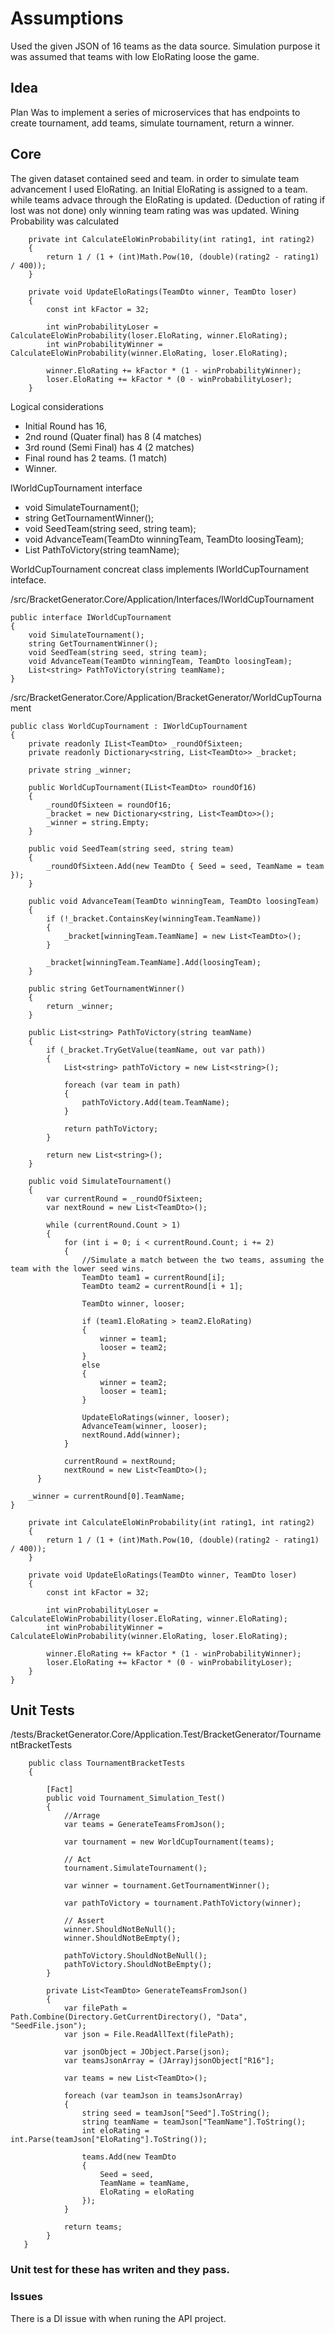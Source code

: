 
# Assumptions

Used the given JSON of 16 teams as the data source. 
Simulation purpose it was assumed that teams with low EloRating loose the game.

## Idea

Plan Was to implement a series of microservices that has endpoints to create tournament, add teams, simulate tournament, return a winner. 

## Core 

The given dataset contained seed and team. in order to simulate team advancement I used EloRating. an Initial EloRating is assigned to a team. while teams advace through the EloRating is updated. (Deduction of rating if lost was not done) only winning team rating was was updated. Wining Probability was calculated 

        private int CalculateEloWinProbability(int rating1, int rating2)
        {
            return 1 / (1 + (int)Math.Pow(10, (double)(rating2 - rating1) / 400));
        }

        private void UpdateEloRatings(TeamDto winner, TeamDto loser)
        {
            const int kFactor = 32;

            int winProbabilityLoser = CalculateEloWinProbability(loser.EloRating, winner.EloRating);
            int winProbabilityWinner = CalculateEloWinProbability(winner.EloRating, loser.EloRating);

            winner.EloRating += kFactor * (1 - winProbabilityWinner);
            loser.EloRating += kFactor * (0 - winProbabilityLoser);
        }

Logical considerations 
  - Initial Round has 16, 
  - 2nd round (Quater final) has 8 (4 matches)
  - 3rd round (Semi Final) has 4 (2 matches)
  - Final round has 2 teams. (1 match)
  - Winner.

IWorldCupTournament interface 

 - void SimulateTournament();
 - string GetTournamentWinner();
 - void SeedTeam(string seed, string team);
 - void AdvanceTeam(TeamDto winningTeam, TeamDto loosingTeam);
 - List<string> PathToVictory(string teamName);

WorldCupTournament concreat class implements IWorldCupTournament inteface.

/src/BracketGenerator.Core/Application/Interfaces/IWorldCupTournament
        
    public interface IWorldCupTournament
    {
        void SimulateTournament();
        string GetTournamentWinner();
        void SeedTeam(string seed, string team);
        void AdvanceTeam(TeamDto winningTeam, TeamDto loosingTeam);
        List<string> PathToVictory(string teamName);
    }

/src/BracketGenerator.Core/Application/BracketGenerator/WorldCupTournament
        
    public class WorldCupTournament : IWorldCupTournament
    {
        private readonly IList<TeamDto> _roundOfSixteen;
        private readonly Dictionary<string, List<TeamDto>> _bracket;

        private string _winner;

        public WorldCupTournament(IList<TeamDto> roundOf16)
        {
            _roundOfSixteen = roundOf16;
            _bracket = new Dictionary<string, List<TeamDto>>();
            _winner = string.Empty;
        }

        public void SeedTeam(string seed, string team)
        {
            _roundOfSixteen.Add(new TeamDto { Seed = seed, TeamName = team });
        }

        public void AdvanceTeam(TeamDto winningTeam, TeamDto loosingTeam)
        {
            if (!_bracket.ContainsKey(winningTeam.TeamName))
            {
                _bracket[winningTeam.TeamName] = new List<TeamDto>();
            }

            _bracket[winningTeam.TeamName].Add(loosingTeam);
        }

        public string GetTournamentWinner()
        {
            return _winner;
        }

        public List<string> PathToVictory(string teamName)
        {
            if (_bracket.TryGetValue(teamName, out var path))
            {
                List<string> pathToVictory = new List<string>();

                foreach (var team in path)
                {
                    pathToVictory.Add(team.TeamName);
                }

                return pathToVictory;
            }

            return new List<string>();
        }

        public void SimulateTournament()
        {
            var currentRound = _roundOfSixteen;
            var nextRound = new List<TeamDto>();

            while (currentRound.Count > 1)
            {
                for (int i = 0; i < currentRound.Count; i += 2)
                {
                    //Simulate a match between the two teams, assuming the team with the lower seed wins.
                    TeamDto team1 = currentRound[i];
                    TeamDto team2 = currentRound[i + 1];

                    TeamDto winner, looser;

                    if (team1.EloRating > team2.EloRating)
                    {
                        winner = team1;
                        looser = team2;
                    }
                    else
                    {
                        winner = team2;
                        looser = team1;
                    }

                    UpdateEloRatings(winner, looser);
                    AdvanceTeam(winner, looser);
                    nextRound.Add(winner);
                }

                currentRound = nextRound;
                nextRound = new List<TeamDto>();
          }

        _winner = currentRound[0].TeamName;
    }

        private int CalculateEloWinProbability(int rating1, int rating2)
        {
            return 1 / (1 + (int)Math.Pow(10, (double)(rating2 - rating1) / 400));
        }

        private void UpdateEloRatings(TeamDto winner, TeamDto loser)
        {
            const int kFactor = 32;

            int winProbabilityLoser = CalculateEloWinProbability(loser.EloRating, winner.EloRating);
            int winProbabilityWinner = CalculateEloWinProbability(winner.EloRating, loser.EloRating);

            winner.EloRating += kFactor * (1 - winProbabilityWinner);
            loser.EloRating += kFactor * (0 - winProbabilityLoser);
        }
    }
    
Unit Tests
----------
/tests/BracketGenerator.Core/Application.Test/BracketGenerator/TournamentBracketTests 


        public class TournamentBracketTests
        {

            [Fact]
            public void Tournament_Simulation_Test()
            {
                //Arrage
                var teams = GenerateTeamsFromJson();

                var tournament = new WorldCupTournament(teams);

                // Act
                tournament.SimulateTournament();

                var winner = tournament.GetTournamentWinner();

                var pathToVictory = tournament.PathToVictory(winner);

                // Assert
                winner.ShouldNotBeNull();
                winner.ShouldNotBeEmpty();

                pathToVictory.ShouldNotBeNull();
                pathToVictory.ShouldNotBeEmpty();
            }

            private List<TeamDto> GenerateTeamsFromJson()
            {
                var filePath = Path.Combine(Directory.GetCurrentDirectory(), "Data", "SeedFile.json");
                var json = File.ReadAllText(filePath);

                var jsonObject = JObject.Parse(json);
                var teamsJsonArray = (JArray)jsonObject["R16"];

                var teams = new List<TeamDto>();

                foreach (var teamJson in teamsJsonArray)
                {
                    string seed = teamJson["Seed"].ToString();
                    string teamName = teamJson["TeamName"].ToString();
                    int eloRating = int.Parse(teamJson["EloRating"].ToString());

                    teams.Add(new TeamDto
                    {
                        Seed = seed,
                        TeamName = teamName,
                        EloRating = eloRating
                    });
                }

                return teams;
            }
       }
    
### Unit test for these has writen and they pass. 
    
### Issues 

There is a DI issue with when runing the API project. 
